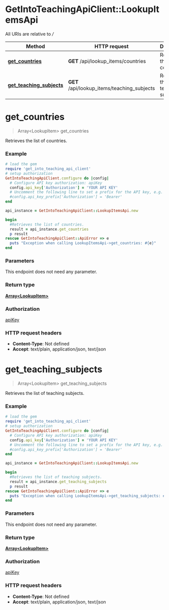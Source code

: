 # GetIntoTeachingApiClient::LookupItemsApi

All URIs are relative to */*

Method | HTTP request | Description
------------- | ------------- | -------------
[**get_countries**](LookupItemsApi.md#get_countries) | **GET** /api/lookup_items/countries | Retrieves the list of countries.
[**get_teaching_subjects**](LookupItemsApi.md#get_teaching_subjects) | **GET** /api/lookup_items/teaching_subjects | Retrieves the list of teaching subjects.

# **get_countries**
> Array&lt;LookupItem&gt; get_countries

Retrieves the list of countries.

### Example
```ruby
# load the gem
require 'get_into_teaching_api_client'
# setup authorization
GetIntoTeachingApiClient.configure do |config|
  # Configure API key authorization: apiKey
  config.api_key['Authorization'] = 'YOUR API KEY'
  # Uncomment the following line to set a prefix for the API key, e.g. 'Bearer' (defaults to nil)
  #config.api_key_prefix['Authorization'] = 'Bearer'
end

api_instance = GetIntoTeachingApiClient::LookupItemsApi.new

begin
  #Retrieves the list of countries.
  result = api_instance.get_countries
  p result
rescue GetIntoTeachingApiClient::ApiError => e
  puts "Exception when calling LookupItemsApi->get_countries: #{e}"
end
```

### Parameters
This endpoint does not need any parameter.

### Return type

[**Array&lt;LookupItem&gt;**](LookupItem.md)

### Authorization

[apiKey](../README.md#apiKey)

### HTTP request headers

 - **Content-Type**: Not defined
 - **Accept**: text/plain, application/json, text/json



# **get_teaching_subjects**
> Array&lt;LookupItem&gt; get_teaching_subjects

Retrieves the list of teaching subjects.

### Example
```ruby
# load the gem
require 'get_into_teaching_api_client'
# setup authorization
GetIntoTeachingApiClient.configure do |config|
  # Configure API key authorization: apiKey
  config.api_key['Authorization'] = 'YOUR API KEY'
  # Uncomment the following line to set a prefix for the API key, e.g. 'Bearer' (defaults to nil)
  #config.api_key_prefix['Authorization'] = 'Bearer'
end

api_instance = GetIntoTeachingApiClient::LookupItemsApi.new

begin
  #Retrieves the list of teaching subjects.
  result = api_instance.get_teaching_subjects
  p result
rescue GetIntoTeachingApiClient::ApiError => e
  puts "Exception when calling LookupItemsApi->get_teaching_subjects: #{e}"
end
```

### Parameters
This endpoint does not need any parameter.

### Return type

[**Array&lt;LookupItem&gt;**](LookupItem.md)

### Authorization

[apiKey](../README.md#apiKey)

### HTTP request headers

 - **Content-Type**: Not defined
 - **Accept**: text/plain, application/json, text/json



